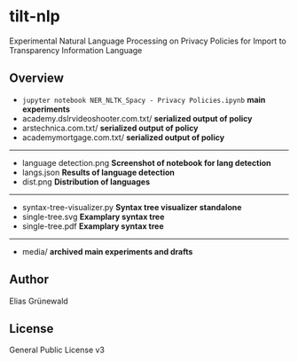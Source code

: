 # tilt-nlp
Experimental Natural Language Processing on Privacy Policies for Import to Transparency Information Language

## Overview
- `jupyter notebook NER_NLTK_Spacy - Privacy Policies.ipynb`  **main experiments**
- academy.dslrvideoshooter.com.txt/ **serialized output of policy**
- arstechnica.com.txt/ **serialized output of policy**
- academymortgage.com.txt/ **serialized output of policy**
---
- language detection.png **Screenshot of notebook for lang detection**
- langs.json **Results of language detection**
- dist.png **Distribution of languages**
---
- syntax-tree-visualizer.py **Syntax tree visualizer standalone**
- single-tree.svg **Examplary syntax tree**
- single-tree.pdf **Examplary syntax tree**
---
- media/ **archived main experiments and drafts**

## Author
Elias Grünewald

## License
General Public License v3
